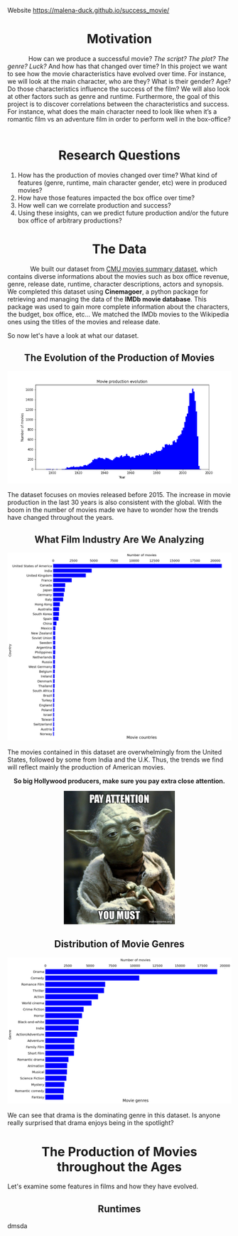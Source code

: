 Website https://malena-duck.github.io/success_movie/
# <center> Motivation </center>

&nbsp;&nbsp;&nbsp;&nbsp;&nbsp;&nbsp;&nbsp;&nbsp;&nbsp;&nbsp;&nbsp;&nbsp;How can we produce a successful movie? _The script? The plot? The genre? Luck?_ And how has that changed over time? In this project we want to see how the movie characteristics have evolved over time. For instance, we will look at the main character, who are they? What is their gender? Age? Do those characteristics influence the success of the film? We will also look at other factors such as genre and runtime. Furthermore, the goal of this project is to discover correlations between the characteristics and success. For instance, what does the main character need to look like when it’s a romantic film vs an adventure film in order to perform well in the box-office? 
&nbsp;  

# <center> Research Questions </center>
1. How has the production of movies changed over time? What kind of features (genre, runtime, main character gender, etc) were in produced movies?
2. How have those features impacted the box office over time?
3. How well can we correlate production and success?
4. Using these insights, can we predict future production and/or the future box office of arbitrary productions?


# <center> The Data </center>
&nbsp;&nbsp;&nbsp;&nbsp;&nbsp;&nbsp;&nbsp;&nbsp;&nbsp;&nbsp;&nbsp;&nbsp; We built our dataset from [CMU movies summary dataset](http://www.cs.cmu.edu/~ark/personas/), which contains diverse informations about the movies such as box office revenue, genre, release date, runtime, character descriptions, actors and synopsis. We completed this dataset using **Cinemagoer**, a python package for retrieving and managing the data of the **IMDb movie database**. This package was used to gain more complete information about the characters, the budget, box office, etc... We matched the IMDb movies to the Wikipedia ones using the titles of the movies and release date.

So now let's have a look at what our dataset.

## <center> The Evolution of the Production of Movies </center>

<p align="center">
  <img src="./assets/img/Movie_production_evolution.png" />
</p>

The dataset focuses on movies released before 2015. The increase in movie production in the last 30 years is also consistent with the global. With the boom in the number of movies made we have to wonder how the trends have changed throughout the years.

## <center> What Film Industry Are We Analyzing </center>

<p align="center">
  <img src="./assets/img/Countries_in_dataset.png" />
</p>

The movies contained in this dataset are overwhelmingly from the United States, followed by some from India and the U.K. Thus, the trends we find will reflect mainly the production of American movies. 

**<center> So big Hollywood producers, make sure you pay extra close attention. </center>**
<p align="center">
  <img src="./assets/img/pay_attention.jpg" width = 250/>
</p>


## <center> Distribution of Movie Genres </center>

<p align="center">
  <img src="./assets/img/genres_in_dataset.png" />
</p>

We can see that drama is the dominating genre in  this dataset. Is anyone really surprised that drama enjoys being in the spotlight?



# <center> The Production of Movies throughout the Ages </center>

Let's examine some features in films and how they have evolved.

## <center> Runtimes </center>



dmsda








